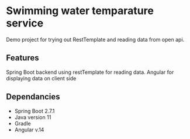 # Swimming water temparature service
Demo project for trying out RestTemplate and reading data from open api.

## Features
Spring Boot backend using restTemplate for reading data. Angular for displaying data on client side
## Dependancies
- Spring Boot 2.7.1
- Java version 11
- Gradle 
- Angular v.14
